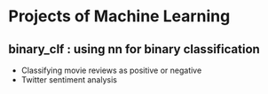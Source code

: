 # Projects of Machine Learning

## binary_clf : using nn for binary classification
- Classifying movie reviews as positive or negative
- Twitter sentiment analysis